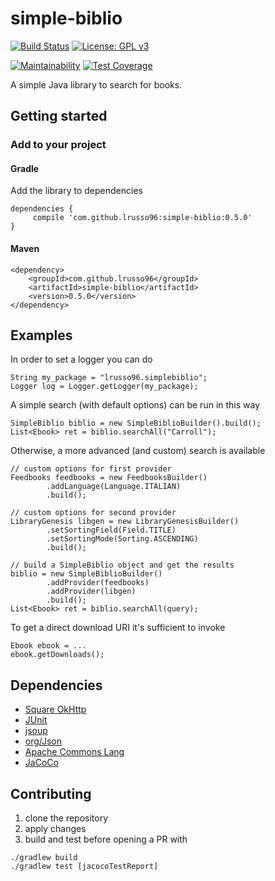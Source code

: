 # simple-biblio

[![Build Status](https://travis-ci.com/lrusso96/simple-biblio.svg?branch=master)](https://travis-ci.com/lrusso96/simple-biblio)
[![License: GPL v3](https://img.shields.io/badge/License-GPL%20v3-blue.svg)](https://www.gnu.org/licenses/gpl-3.0)

[![Maintainability](https://api.codeclimate.com/v1/badges/0948dd3574e676cc3627/maintainability)](https://codeclimate.com/github/lrusso96/simple-biblio/maintainability)
[![Test Coverage](https://api.codeclimate.com/v1/badges/0948dd3574e676cc3627/test_coverage)](https://codeclimate.com/github/lrusso96/simple-biblio/test_coverage)

A simple Java library to search for books.

## Getting started

### Add to your project

#### Gradle
Add the library to dependencies

    dependencies {
         compile 'com.github.lrusso96:simple-biblio:0.5.0'
    }

#### Maven

    <dependency>
        <groupId>com.github.lrusso96</groupId>
        <artifactId>simple-biblio</artifactId>
        <version>0.5.0</version>
    </dependency>

## Examples

In order to set a logger you can do

    String my_package = "lrusso96.simplebiblio";
    Logger log = Logger.getLogger(my_package);

A simple search (with default options) can be run in this way

    SimpleBiblio biblio = new SimpleBiblioBuilder().build();
    List<Ebook> ret = biblio.searchAll("Carroll");

Otherwise, a more advanced (and custom) search is available

    // custom options for first provider
    Feedbooks feedbooks = new FeedbooksBuilder()
            .addLanguage(Language.ITALIAN)
            .build();

    // custom options for second provider
    LibraryGenesis libgen = new LibraryGenesisBuilder()
            .setSortingField(Field.TITLE)
            .setSortingMode(Sorting.ASCENDING)
            .build();

    // build a SimpleBiblio object and get the results
    biblio = new SimpleBiblioBuilder()
            .addProvider(feedbooks)
            .addProvider(libgen)
            .build();
    List<Ebook> ret = biblio.searchAll(query);

To get a direct download URI it's sufficient to invoke

    Ebook ebook = ...
    ebook.getDownloads();

## Dependencies
 - [Square OkHttp](https://github.com/square/okhttp)
 - [JUnit](https://github.com/junit-team/junit4)
 - [jsoup](https://jsoup.org/)
 - [org/Json](https://github.com/stleary/JSON-java)
 - [Apache Commons Lang](https://commons.apache.org/proper/commons-lang/)
 - [JaCoCo](https://www.jacoco.org)
 
 ## Contributing
 
 1. clone the repository
 2. apply changes
 3. build and test before opening a PR with
 
```
./gradlew build
./gradlew test [jacocoTestReport]
```